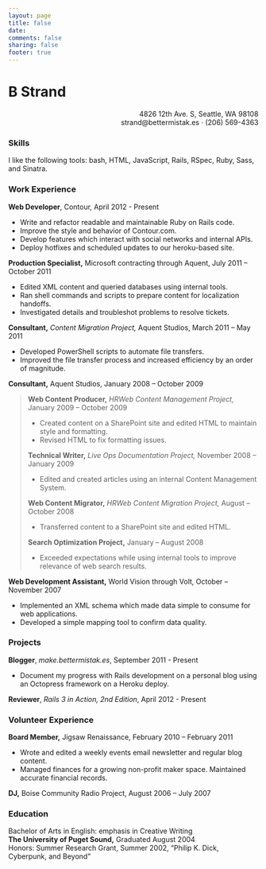 ```yaml
---
layout: page
title: false
date:
comments: false
sharing: false
footer: true
---
```

# B Strand #
<p align="right">4826 12th Ave. S, Seattle, WA 98108<br/>
strand@bettermistak.es · (206) 569-4363</p>

### Skills ###

I like the following tools: bash, HTML, JavaScript, Rails, RSpec, Ruby, Sass, and Sinatra.

### Work Experience ###

**Web Developer**, Contour, April 2012 - Present

* Write and refactor readable and maintainable Ruby on Rails code.
* Improve the style and behavior of Contour.com.
* Develop features which interact with social networks and internal APIs.
* Deploy hotfixes and scheduled updates to our heroku-based site.

**Production Specialist,** Microsoft contracting through Aquent, July 2011 – October 2011  

* Edited XML content and queried databases using internal tools.
* Ran shell commands and scripts to prepare content for localization handoffs.
* Investigated details and troubleshot problems to resolve tickets.

**Consultant,** _Content Migration Project,_ Aquent Studios, March 2011 – May 2011

* Developed PowerShell scripts to automate file transfers. 
* Improved the file transfer process and increased efficiency by an order of magnitude.  
  
**Consultant,** Aquent Studios, January 2008 – October 2009
      
> **Web Content Producer,** _HRWeb Content Management Project,_ January 2009 – October 2009
>
> *	Created content on a SharePoint site and edited HTML to maintain style and formatting.
> * Revised HTML to fix formatting issues.	   
> 
> **Technical Writer,** _Live Ops Documentation Project,_ November 2008 – January 2009
> 
> * Edited and created articles using an internal Content Management System.
> 
> **Web Content Migrator,** _HRWeb Content Migration Project,_ August – October 2008
> 
> * Transferred content to a SharePoint site and edited HTML.
> 
> **Search Optimization Project,** January – August 2008
>
> * Exceeded expectations while using internal tools to improve relevance of web search results.

**Web Development Assistant,** World Vision through Volt, October – November 2007

* Implemented an XML schema which made data simple to consume for web applications.
* Developed a simple mapping tool to confirm data quality.

### Projects ###

**Blogger**, _make.bettermistak.es_, September 2011 - Present

* Document my progress with Rails development on a personal blog using an Octopress framework on a Heroku deploy.

**Reviewer**, _Rails 3 in Action, 2nd Edition_, April 2012 - Present

### Volunteer Experience ###

**Board Member,** Jigsaw Renaissance, February 2010 – February 2011

* Wrote and edited a weekly events email newsletter and regular blog content.   
* Managed finances for a growing non-profit maker space. Maintained accurate financial records.

**DJ,** Boise Community Radio Project, August 2006 – July 2007

### Education ###

Bachelor of Arts in English: emphasis in Creative Writing  
**The University of Puget Sound,** Graduated August 2004  
Honors: Summer Research Grant, Summer 2002, “Philip K. Dick, Cyberpunk, and Beyond”
